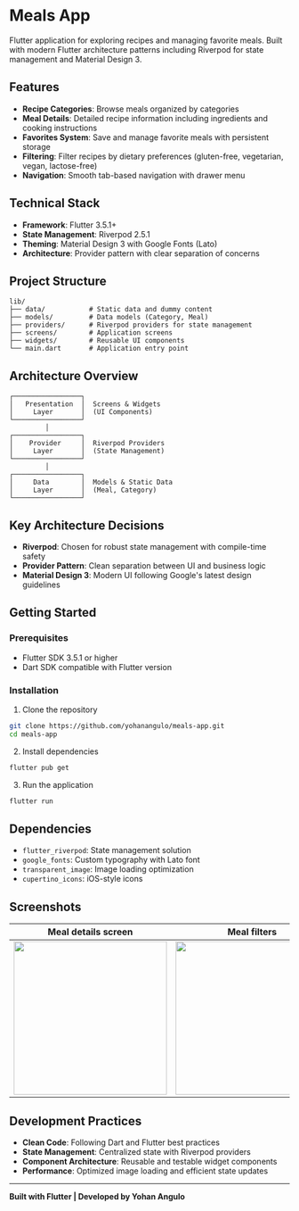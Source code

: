 # Meals App

Flutter application for exploring recipes and managing favorite meals. Built with modern Flutter architecture patterns including Riverpod for state management and Material Design 3.

## Features

- **Recipe Categories**: Browse meals organized by categories
- **Meal Details**: Detailed recipe information including ingredients and cooking instructions
- **Favorites System**: Save and manage favorite meals with persistent storage
- **Filtering**: Filter recipes by dietary preferences (gluten-free, vegetarian, vegan, lactose-free)
- **Navigation**: Smooth tab-based navigation with drawer menu

## Technical Stack

- **Framework**: Flutter 3.5.1+
- **State Management**: Riverpod 2.5.1
- **Theming**: Material Design 3 with Google Fonts (Lato)
- **Architecture**: Provider pattern with clear separation of concerns

## Project Structure

```
lib/
├── data/           # Static data and dummy content
├── models/         # Data models (Category, Meal)
├── providers/      # Riverpod providers for state management
├── screens/        # Application screens
├── widgets/        # Reusable UI components
└── main.dart       # Application entry point
```

## Architecture Overview

```
┌─────────────────┐
│   Presentation  │  Screens & Widgets
│     Layer       │  (UI Components)
└─────────────────┘
         │
┌─────────────────┐
│    Provider     │  Riverpod Providers
│     Layer       │  (State Management)
└─────────────────┘
         │
┌─────────────────┐
│     Data        │  Models & Static Data
│     Layer       │  (Meal, Category)
└─────────────────┘
```

## Key Architecture Decisions

- **Riverpod**: Chosen for robust state management with compile-time safety
- **Provider Pattern**: Clean separation between UI and business logic
- **Material Design 3**: Modern UI following Google's latest design guidelines

## Getting Started

### Prerequisites

- Flutter SDK 3.5.1 or higher
- Dart SDK compatible with Flutter version

### Installation

1. Clone the repository

```bash
git clone https://github.com/yohanangulo/meals-app.git
cd meals-app
```

2. Install dependencies

```bash
flutter pub get
```

3. Run the application

```bash
flutter run
```

## Dependencies

- `flutter_riverpod`: State management solution
- `google_fonts`: Custom typography with Lato font
- `transparent_image`: Image loading optimization
- `cupertino_icons`: iOS-style icons

## Screenshots

<div align="center">

| Meal details screen                                                                                       | Meal filters                                                                                              | Adding to favorites                                                                                       |
| --------------------------------------------------------------------------------------------------------- | --------------------------------------------------------------------------------------------------------- | --------------------------------------------------------------------------------------------------------- |
| <img width="275" src="https://github.com/user-attachments/assets/072383cf-3f6c-41a4-9121-2d54687e0e3e" /> | <img width="275" src="https://github.com/user-attachments/assets/970c6bcb-6798-4298-8537-9e2ee1b63745" /> | <img width="275" src="https://github.com/user-attachments/assets/a414314d-121b-4e90-9a6e-f3ba242f1b76" /> |

</div>

## Development Practices

- **Clean Code**: Following Dart and Flutter best practices
- **State Management**: Centralized state with Riverpod providers
- **Component Architecture**: Reusable and testable widget components
- **Performance**: Optimized image loading and efficient state updates

---

**Built with Flutter | Developed by Yohan Angulo**
